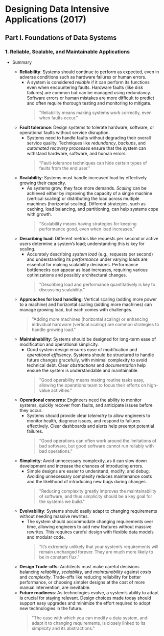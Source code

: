 # Designing Data Intensive Applications (2017)

## Part I. Foundations of Data Systems

### 1. Reliable, Scalable, and Maintainable Applications

- Summary

  - **Reliability**: Systems should continue to perform as expected, even in adverse conditions such as hardware failures or human errors.
    - A system is considered _reliable_ if it can perform its functions even when encountering faults. Hardware faults (like disk failures) are common but can be managed using redundancy. Software errors or human mistakes are more difficult to predict and often require thorough testing and monitoring to mitigate.
      > "Reliability means making systems work correctly, even when faults occur."
  - **Fault tolerance**: Design systems to tolerate hardware, software, or operational faults without service disruption.
    - Systems need to handle faults without degrading their overall service quality. Techniques like _redundancy_, _backups_, and _automated recovery processes_ ensure that the system can withstand hardware, software, and human errors.
      > "Fault-tolerance techniques can hide certain types of faults from the end user."
  - **Scalability**: Systems must handle increased load by effectively growing their capacity.
    - As systems grow, they face more demands. _Scaling_ can be achieved either by improving the capacity of a single machine (vertical scaling) or distributing the load across multiple machines (horizontal scaling). Different strategies, such as caching, load balancing, and partitioning, can help systems cope with growth.
      > "Scalability means having strategies for keeping performance good, even when load increases."
  - **Describing load**: Different metrics like requests per second or active users determine a system’s load; understanding this is key for scaling.
    - Accurately describing _system load_ (e.g., requests per second) and understanding its _performance_ under varying loads are essential for making scalability decisions. Performance bottlenecks can appear as load increases, requiring various optimizations and possibly architectural changes.
      > "Describing load and performance quantitatively is key to discussing scalability."
  - **Approaches for load handling**: Vertical scaling (adding more power to a machine) and horizontal scaling (adding more machines) can manage growing load, but each comes with challenges.
    > "Adding more machines (horizontal scaling) or enhancing individual hardware (vertical scaling) are common strategies to handle growing load."
  - **Maintainability**: Systems should be designed for long-term ease of modification and operational simplicity.
    - Good system design ensures ease of modification and _operational efficiency_. Systems should be structured to handle future changes gracefully, with minimal complexity to avoid technical debt. Clear _abstractions_ and _documentation_ help ensure the system is understandable and maintainable.
      > "Good operability means making routine tasks easy, allowing the operations team to focus their efforts on high-value activities."
  - **Operational concerns**: Engineers need the ability to monitor systems, quickly recover from faults, and anticipate issues before they occur.
    - Systems should provide clear _telemetry_ to allow engineers to monitor health, diagnose issues, and respond to failures effectively. Clear dashboards and alerts help preempt potential failures.
      > "Good operations can often work around the limitations of bad software, but good software cannot run reliably with bad operations."
  - **Simplicity**: Avoid unnecessary complexity, as it can slow down development and increase the chances of introducing errors.
    - Simple designs are easier to understand, modify, and debug. Avoiding unnecessary complexity reduces maintenance costs and the likelihood of introducing new bugs during changes.
      > "Reducing complexity greatly improves the maintainability of software, and thus simplicity should be a key goal for the systems we build."
  - **Evolvability**: Systems should easily adapt to changing requirements without needing massive rewrites.
    - The system should accommodate changing requirements over time, allowing engineers to add new features without massive rewrites. This requires careful design with flexible data models and modular code.
      > "It’s extremely unlikely that your system’s requirements will remain unchanged forever. They are much more likely to be in constant flux."
  - **Design Trade-offs**: Architects must make careful decisions balancing _reliability_, _scalability_, and _maintainability_ against _costs_ and _complexity_. Trade-offs like reducing reliability for better performance, or choosing simpler designs at the cost of more manual intervention, are inevitable.
  - **Future readiness**: As technologies evolve, a system’s ability to adapt is crucial for staying relevant. Design choices made today should support easy upgrades and minimize the effort required to adopt new technologies in the future.
    > "The ease with which you can modify a data system, and adapt it to changing requirements, is closely linked to its simplicity and its abstractions."
